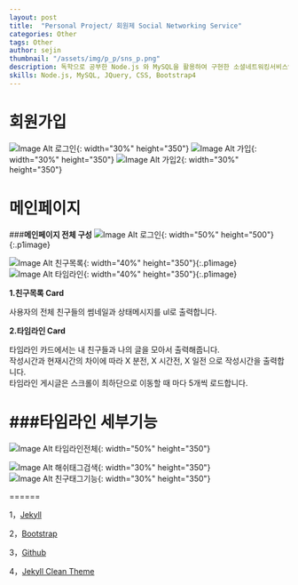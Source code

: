 ```yaml
---
layout: post
title:  "Personal Project/ 회원제 Social Networking Service"
categories: Other
tags: Other
author: sejin
thumbnail: "/assets/img/p_p/sns_p.png"
description: 독학으로 공부한 Node.js 와 MySQL을 활용하여 구현한 소셜네트워킹서비스입니다. 친구기능, 회원태그기능, 해쉬태그기능 등이 구현되어 있습니다.
skills: Node.js, MySQL, JQuery, CSS, Bootstrap4 
---
```


회원가입
============

![Image Alt 로그인]({{site.url}}/assets/img/p_p/sns_p.png){: width="30%" height="350"} 
![Image Alt 가입]({{site.url}}/assets/img/p_p/join1.png){: width="30%" height="350"} 
![Image Alt 가입2]({{site.url}}/assets/img/p_p/join_2.png){: width="30%" height="350"}

메인페이지
=======

###**메인페이지 전체 구성** 
![Image Alt 로그인]({{site.url}}/assets/img/p_p/main1.png){: width="50%" height="500"}{:.p1image} 


![Image Alt 친구목록]({{site.url}}/assets/img/p_p/main_2.png){: width="40%" height="350"}{:.p1image}  
![Image Alt 타임라인]({{site.url}}/assets/img/p_p/tm.png){: width="40%" height="350"}{:.p1image}   

**1.친구목록 Card**

사용자의 전체 친구들의 썸네일과 상태메시지를 ul로 출력합니다.  

**2.타임라인 Card**  

타임라인 카드에서는 내 친구들과 나의 글을 모아서 출력해줍니다.  
작성시간과 현재시간의 차이에 따라 X 분전, X 시간전, X 일전 으로 작성시간을 출력합니다.  
타임라인 게시글은 스크롤이 최하단으로 이동할 때 마다 5개씩 로드합니다.  




###타임라인 세부기능
=======
![Image Alt 타임라인전체]({{site.url}}/assets/img/p_p/timelinefull.png){: width="50%" height="350"}  

![Image Alt 해쉬태그검색]({{site.url}}/assets/img/p_p/tags.png){: width="30%" height="350"}
![Image Alt 친구태그기능]({{site.url}}/assets/img/p_p/header_msg.png){: width="30%" height="350"}

======

1，[Jekyll][jekyll-url]

2，[Bootstrap][bootstrap-url]

3，[Github][github-url]

4，[Jekyll Clean Theme][Jekyll-Clean-Theme-url]

[jekyll-url]: http://jekyllrb.com/
[bootstrap-url]: http://getbootstrap.com/
[github-url]: https://github.com/
[Jekyll-Clean-Theme-url]: https://github.com/scotte/jekyll-clean
[xixia-url]: http://xixia.info/